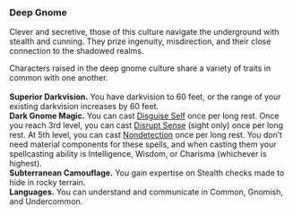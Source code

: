 ### Deep Gnome

Clever and secretive, those of this culture navigate the underground with stealth and cunning.
They prize ingenuity, misdirection, and their close connection to the shadowed realms.

Characters raised in the deep gnome culture share a variety of traits in common with one another.
\
\
**Superior Darkvision.**
You have darkvision to 60 feet, or the range of your existing darkvision increases by 60 feet.
\
**Dark Gnome Magic.**
You can cast [Disguise Self](#Disguise_Self_disguise_self) once per long rest.
Once you reach 3rd level, you can cast [Disrupt Sense](#Disrupt_Sense_disrupt_sense) (sight only) once per long rest.
At 5th level, you can cast [Nondetection](#Nondetection_nondetection) once per long rest.
You don’t need material components for these spells, and when casting them your spellcasting ability is Intelligence, Wisdom, or Charisma (whichever is highest).
\
**Subterranean Camouflage.**
You gain expertise on Stealth checks made to hide in rocky terrain.
\
**Languages.**
You can understand and communicate in Common, Gnomish, and Undercommon.
